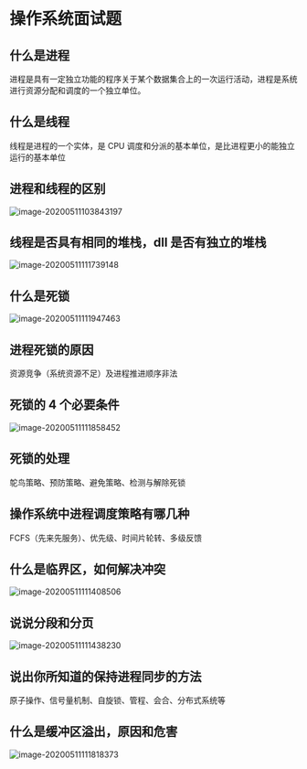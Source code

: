 # 操作系统面试题

## 什么是进程

进程是具有一定独立功能的程序关于某个数据集合上的一次运行活动，进程是系统进行资源分配和调度的一个独立单位。



## 什么是线程

线程是进程的一个实体，是 CPU 调度和分派的基本单位，是比进程更小的能独立运行的基本单位



## 进程和线程的区别

![image-20200511103843197](https://gitee.com/wugenqiang/PictureBed/raw/master/NoteBook/20200511103851.png)

## 线程是否具有相同的堆栈，dll 是否有独立的堆栈

![image-20200511111739148](https://gitee.com/wugenqiang/PictureBed/raw/master/NoteBook/20200511111740.png)



## 什么是死锁

![image-20200511111947463](https://gitee.com/wugenqiang/PictureBed/raw/master/NoteBook/20200511111948.png)

## 进程死锁的原因

资源竞争（系统资源不足）及进程推进顺序非法

## 死锁的 4 个必要条件

![image-20200511111858452](https://gitee.com/wugenqiang/PictureBed/raw/master/NoteBook/20200511111859.png)

## 死锁的处理

鸵鸟策略、预防策略、避免策略、检测与解除死锁

## 操作系统中进程调度策略有哪几种

FCFS（先来先服务）、优先级、时间片轮转、多级反馈

## 什么是临界区，如何解决冲突

![image-20200511111408506](https://gitee.com/wugenqiang/PictureBed/raw/master/NoteBook/20200511111410.png)

## 说说分段和分页

![image-20200511111438230](https://gitee.com/wugenqiang/PictureBed/raw/master/NoteBook/20200511111440.png)

## 说出你所知道的保持进程同步的方法

原子操作、信号量机制、自旋锁、管程、会合、分布式系统等

## 什么是缓冲区溢出，原因和危害

![image-20200511111818373](https://gitee.com/wugenqiang/PictureBed/raw/master/NoteBook/20200511111820.png)